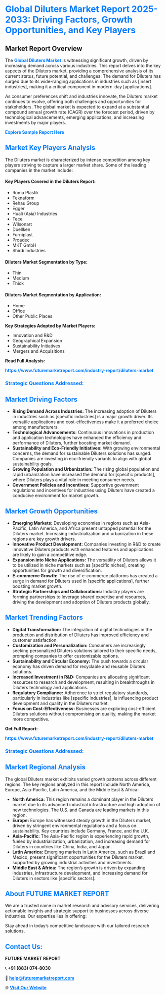 <h1 style="color: #007BFF;">Global Diluters Market Report 2025-2033: Driving Factors, Growth Opportunities, and Key Players</h1>

<section id="overview">
<h2>Market Report Overview</h2>
<p>The <a href="https://www.futuremarketreport.com/industry-report/diluters-market" style="color: #007BFF; text-decoration: none;"><strong>Global Diluters Market</strong></a> is witnessing significant growth, driven by increasing demand across various industries. This report delves into the key aspects of the Diluters market, providing a comprehensive analysis of its current status, future potential, and challenges. The demand for Diluters has surged due to its wide-ranging applications in industries such as [insert industries], making it a critical component in modern-day [applications].</p>
<p>As consumer preferences shift and industries innovate, the Diluters market continues to evolve, offering both challenges and opportunities for stakeholders. The global market is expected to expand at a substantial compound annual growth rate (CAGR) over the forecast period, driven by technological advancements, emerging applications, and increasing investments by major players.</p>
</section>

<section id="overview">
<p><a href="https://www.futuremarketreport.com/request-sample/reportId=32375" style="color: #007BFF; text-decoration: none;"><strong>Explore Sample Report Here</strong></a></p>
</section>

<section id="key-players">
<h2 style="color: #007BFF;">Market Key Players Analysis</h2>
<p>The Diluters market is characterized by intense competition among key players striving to capture a larger market share. Some of the leading companies in the market include:</p>
<h4>Key Players Covered in the Diluters Report:</h4>
<ul><li>Roma Plastik</li><li>Teknaform</li><li>Rehau Group</li><li>Egger</li><li>Huali (Asia) Industries</li><li>Tece</li><li>Wilsonart</li><li>Doellken</li><li>Furniplast</li><li>Proadec</li><li>MKT GmbH</li><li>Shirdi Industries</li></ul>
<h4>Diluters Market Segmentation by Type:</h4>
<ul><li>Thin</li><li>Medium</li><li>Thick</li></ul>

<h4>Diluters Market Segmentation by Application:</h4>
<ul><li>Home</li><li>Office</li><li>Other Public Places</li></ul>
<p><strong>Key Strategies Adopted by Market Players:</strong></p>
<ul>
<li>Innovation and R&D</li>
<li>Geographical Expansion</li>
<li>Sustainability Initiatives</li>
<li>Mergers and Acquisitions</li>
</ul>
</section>

<section>
<p><strong>Read Full Analysis: </strong></p><a href="https://www.futuremarketreport.com/industry-report/diluters-market" style="color: #007BFF; text-decoration: none;"><strong>https://www.futuremarketreport.com/industry-report/diluters-market</strong></a>
<h3 style="color: #007BFF;">Strategic Questions Addressed:</h3>
</section>

<section id="driving-factors">
<h2 style="color: #007BFF;">Market Driving Factors</h2>
<ul>
<li><strong>Rising Demand Across Industries:</strong> The increasing adoption of Diluters in industries such as [specific industries] is a major growth driver. Its versatile applications and cost-effectiveness make it a preferred choice among manufacturers.</li>
<li><strong>Technological Advancements:</strong> Continuous innovations in production and application technologies have enhanced the efficiency and performance of Diluters, further boosting market demand.</li>
<li><strong>Sustainability and Eco-Friendly Initiatives:</strong> With growing environmental concerns, the demand for sustainable Diluters solutions has surged. Companies are investing in eco-friendly variants to align with global sustainability goals.</li>
<li><strong>Growing Population and Urbanization:</strong> The rising global population and rapid urbanization have increased the demand for [specific products], where Diluters plays a vital role in meeting consumer needs.</li>
<li><strong>Government Policies and Incentives:</strong> Supportive government regulations and incentives for industries using Diluters have created a conducive environment for market growth.</li>
</ul>
</section>

<section id="growth-opportunities">
<h2 style="color: #007BFF;">Market Growth Opportunities</h2>
<ul>
<li><strong>Emerging Markets:</strong> Developing economies in regions such as Asia-Pacific, Latin America, and Africa present untapped potential for the Diluters market. Increasing industrialization and urbanization in these regions are key growth drivers.</li>
<li><strong>Innovative Product Development:</strong> Companies investing in R&D to create innovative Diluters products with enhanced features and applications are likely to gain a competitive edge.</li>
<li><strong>Expansion into Niche Applications:</strong> The versatility of Diluters allows it to be utilized in niche markets such as [specific niches], creating opportunities for growth and diversification.</li>
<li><strong>E-commerce Growth:</strong> The rise of e-commerce platforms has created a surge in demand for Diluters used in [specific applications], further boosting market growth.</li>
<li><strong>Strategic Partnerships and Collaborations:</strong> Industry players are forming partnerships to leverage shared expertise and resources, driving the development and adoption of Diluters products globally.</li>
</ul>
</section>

<section id="trending-factors">
<h2 style="color: #007BFF;">Market Trending Factors</h2>
<ul>
<li><strong>Digital Transformation:</strong> The integration of digital technologies in the production and distribution of Diluters has improved efficiency and customer satisfaction.</li>
<li><strong>Customization and Personalization:</strong> Consumers are increasingly seeking personalized Diluters solutions tailored to their specific needs, prompting companies to offer customizable options.</li>
<li><strong>Sustainability and Circular Economy:</strong> The push towards a circular economy has driven demand for recyclable and reusable Diluters solutions.</li>
<li><strong>Increased Investment in R&D:</strong> Companies are allocating significant resources to research and development, resulting in breakthroughs in Diluters technology and applications.</li>
<li><strong>Regulatory Compliance:</strong> Adherence to strict regulatory standards, particularly in industries like [specific industries], is influencing product development and quality in the Diluters market.</li>
<li><strong>Focus on Cost-Effectiveness:</strong> Businesses are exploring cost-efficient Diluters solutions without compromising on quality, making the market more competitive.</li>
</ul>
</section>

<section>
<p><strong>Get Full Report: </strong></p><a href="https://www.futuremarketreport.com/industry-report/diluters-market" style="color: #007BFF; text-decoration: none;"><strong>https://www.futuremarketreport.com/industry-report/diluters-market</strong></a>
<h3 style="color: #007BFF;">Strategic Questions Addressed:</h3>
</section>


<section id="regional-analysis">
<h2 style="color: #007BFF;">Market Regional Analysis</h2>
<p>The global Diluters market exhibits varied growth patterns across different regions. The key regions analyzed in this report include North America, Europe, Asia-Pacific, Latin America, and the Middle East & Africa:</p>
<ul>
<li><strong>North America:</strong> This region remains a dominant player in the Diluters market due to its advanced industrial infrastructure and high adoption of new technologies. The U.S. and Canada are leading markets in this region.</li>
<li><strong>Europe:</strong> Europe has witnessed steady growth in the Diluters market, driven by stringent environmental regulations and a focus on sustainability. Key countries include Germany, France, and the U.K.</li>
<li><strong>Asia-Pacific:</strong> The Asia-Pacific region is experiencing rapid growth, fueled by industrialization, urbanization, and increasing demand for Diluters in countries like China, India, and Japan.</li>
<li><strong>Latin America:</strong> Emerging markets in Latin America, such as Brazil and Mexico, present significant opportunities for the Diluters market, supported by growing industrial activities and investments.</li>
<li><strong>Middle East & Africa:</strong> The region’s growth is driven by expanding industries, infrastructure development, and increasing demand for Diluters in sectors like [specific sectors].</li>
</ul>
</section>

<footer>
<h2 style="color: #007BFF;">About FUTURE MARKET REPORT</h2>
<p>We are a trusted name in market research and advisory services, delivering actionable insights and strategic support to businesses across diverse industries. Our expertise lies in offering:</p>

<p>Stay ahead in today’s competitive landscape with our tailored research solutions.</p>

<h2 style="color: #007BFF;">Contact Us:</h2>
<p><strong>FUTURE MARKET REPORT</strong></p>
<p>📞 <strong>+91 (883) 074-8030</strong></p>
<p>📧 <strong><a href="mailto:help@futuremarketreport.com" style="color: #007BFF;">help@futuremarketreport.com</a></strong></p>
<p>🌐 <strong><a href="https://www.futuremarketreport.com/" style="color: #007BFF;">Visit Our Website</a></strong></p>
</footer>
